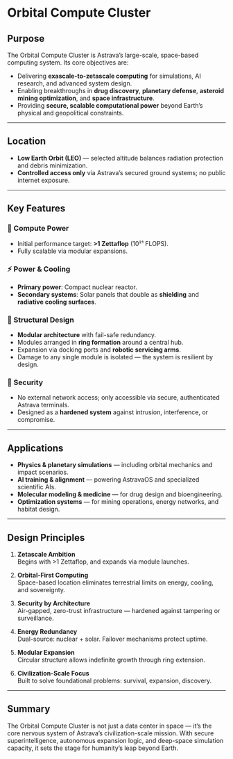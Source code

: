 # Orbital Compute Cluster

## Purpose

The Orbital Compute Cluster is Astrava’s large-scale, space-based computing system. Its core objectives are:

- Delivering **exascale-to-zetascale computing** for simulations, AI research, and advanced system design.
- Enabling breakthroughs in **drug discovery**, **planetary defense**, **asteroid mining optimization**, and **space infrastructure**.
- Providing **secure, scalable computational power** beyond Earth’s physical and geopolitical constraints.

---

## Location

- **Low Earth Orbit (LEO)** — selected altitude balances radiation protection and debris minimization.
- **Controlled access only** via Astrava’s secured ground systems; no public internet exposure.

---

## Key Features

### 🧠 Compute Power
- Initial performance target: **>1 Zettaflop** (10²¹ FLOPS).
- Fully scalable via modular expansions.

### ⚡ Power & Cooling
- **Primary power**: Compact nuclear reactor.
- **Secondary systems**: Solar panels that double as **shielding** and **radiative cooling surfaces**.

### 🧩 Structural Design
- **Modular architecture** with fail-safe redundancy.
- Modules arranged in **ring formation** around a central hub.
- Expansion via docking ports and **robotic servicing arms**.
- Damage to any single module is isolated — the system is resilient by design.

### 🔐 Security
- No external network access; only accessible via secure, authenticated Astrava terminals.
- Designed as a **hardened system** against intrusion, interference, or compromise.

---

## Applications

- **Physics & planetary simulations** — including orbital mechanics and impact scenarios.
- **AI training & alignment** — powering AstravaOS and specialized scientific AIs.
- **Molecular modeling & medicine** — for drug design and bioengineering.
- **Optimization systems** — for mining operations, energy networks, and habitat design.

---

## Design Principles

1. **Zetascale Ambition**  
   Begins with >1 Zettaflop, and expands via module launches.

2. **Orbital-First Computing**  
   Space-based location eliminates terrestrial limits on energy, cooling, and sovereignty.

3. **Security by Architecture**  
   Air-gapped, zero-trust infrastructure — hardened against tampering or surveillance.

4. **Energy Redundancy**  
   Dual-source: nuclear + solar. Failover mechanisms protect uptime.

5. **Modular Expansion**  
   Circular structure allows indefinite growth through ring extension.

6. **Civilization-Scale Focus**  
   Built to solve foundational problems: survival, expansion, discovery.

---

## Summary

The Orbital Compute Cluster is not just a data center in space — it’s the core nervous system of Astrava’s civilization-scale mission. With secure superintelligence, autonomous expansion logic, and deep-space simulation capacity, it sets the stage for humanity’s leap beyond Earth.
